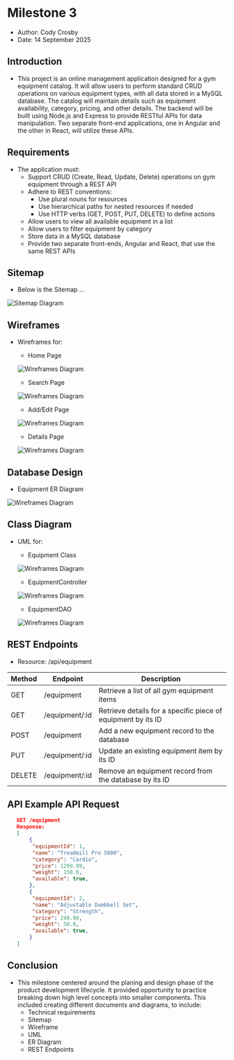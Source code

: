 # Milestone 3

 - Author:  Cody Crosby
 - Date:  14 September 2025

## Introduction

 - This project is an online management application designed for a gym equipment catalog. It will allow users to perform standard CRUD operations on various equipment types, with all data stored in a MySQL database. The catalog will maintain details such as equipment availability, category, pricing, and other details. The backend will be built using Node.js and Express to provide RESTful APIs for data manipulation. Two separate front-end applications, one in Angular and the other in React, will utilize these APIs.

## Requirements

 - The application must:
    - Support CRUD (Create, Read, Update, Delete) operations on gym equipment through a REST API
    - Adhere to REST conventions:
        - Use plural nouns for resources
        - Use hierarchical paths for nested resources if needed
        - Use HTTP verbs (GET, POST, PUT, DELETE) to define actions
    - Allow users to view all available equipment in a list
    - Allow users to filter equipment by category
    - Store data in a MySQL database
    - Provide two separate front-ends, Angular and React, that use the same REST APIs

## Sitemap

 - Below is the Sitemap ...

 ![Sitemap Diagram](images/sitemap.png)

## Wireframes

 - Wireframes for:
    - Home Page

     ![Wireframes Diagram](images/home.png)
    - Search Page

     ![Wireframes Diagram](images/search.png)
    - Add/Edit Page

     ![Wireframes Diagram](images/add.png)
    - Details Page

     ![Wireframes Diagram](images/details.png)

## Database Design

 - Equipment ER Diagram

  ![Wireframes Diagram](images/equipment.png)

## Class Diagram

 - UML for:
    - Equipment Class

     ![Wireframes Diagram](images/equipment.png)
    - EquipmentController

     ![Wireframes Diagram](images/controller.png)
    - EquipmentDAO

     ![Wireframes Diagram](images/dao.png)

## REST Endpoints

 - Resource: /api/equipment

 |Method|Endpoint|Description|
 |--|--|--|
 |GET|/equipment|Retrieve a list of all gym equipment items|
 |GET|/equipment/:id|Retrieve details for a specific piece of equipment by its ID|
 |POST|/equipment|Add a new equipment record to the database|
 |PUT|/equipment/:id|Update an existing equipment item by its ID|
 |DELETE|/equipment/:id|Remove an equipment record from the database by its ID|

## API Example API Request

 ```json
    GET /equipment
    Response:
    [
        {
         "equipmentId": 1,
         "name": "Treadmill Pro 5000",
         "category": "Cardio",
         "price": 1299.99,
         "weight": 150.0,
         "available": true,
        },
        {
         "equipmentId": 2,
         "name": "Adjustable Dumbbell Set",
         "category": "Strength",
         "price": 249.99,
         "weight": 50.0,
         "available": true,
        }
    ]
 ```

## Conclusion

 - This milestone centered around the planing and design phase of the product development lifecycle. It provided opportunity to practice breaking down high level concepts into smaller components. This included creating different documents and diagrams, to include: 
    - Technical requirements
    - Sitemap
    - Wireframe
    - UML
    - ER Diagram
    - REST Endpoints